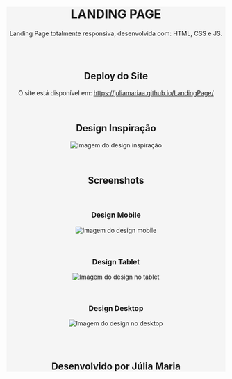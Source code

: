 <div align="center" style="background-color: #F5F5F5;">
  <h1>LANDING PAGE</h1>
  
  <p align="center">
    Landing Page totalmente responsiva, desenvolvida com: HTML, CSS e JS.
  </p>

  <br>
  <br>
  
  <h2 align="center">Deploy do Site</h2>
  
  <p align="center">
    O site está disponível em: <a href="https://juliamariaa.github.io/LandingPage/" target="_blank">https://juliamariaa.github.io/LandingPage/</a>
  </p>
  <br>
  <h2 align="center">Design Inspiração</h2>
  
  <p align="center">
    <img src="assets/img/designInspiração.jpg" alt="Imagem do design inspiração">
  </p>
  <br>
  <h2 align="center">Screenshots</h2>
  <br>
  <h3 align="center">Design Mobile</h3>

  <p align="center">
    <img src="assets/img/imgMobile.png" alt="Imagem do design mobile">
  </p>
  <br>
  <h3 align="center">Design Tablet</h3>

  <p align="center">
    <img src="assets/img/imgTablet.png" alt="Imagem do design no tablet">
  </p>
  <br>
  <h3 align="center">Design Desktop</h3>

  <p align="center">
    <img src="assets/img/imgDesktop.png" alt="Imagem do design no desktop">
  </p>
  <br>
  <br>
  <h2 align="center">Desenvolvido por Júlia Maria</h2>
</div>


